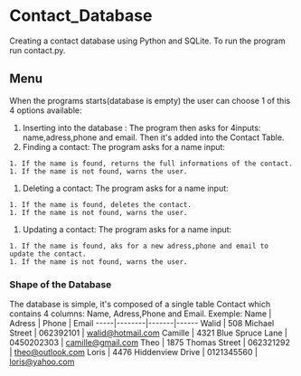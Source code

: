 # Contact_Database
Creating a contact database using Python and SQLite. To run the program run contact.py.

## Menu
When the programs starts(database is empty) the user can choose 1 of this 4 options available:
  1. Inserting into the database : The program then asks for 4inputs: name,adress,phone and email. Then it's added into the Contact Table.
  1. Finding a contact: The program asks for a name input:
  
    1. If the name is found, returns the full informations of the contact.
    1. If the name is not found, warns the user.
  1. Deleting a contact: The program asks for a name input:
  
    1. If the name is found, deletes the contact.
    1. If the name is not found, warns the user.
  1. Updating a contact: The program asks for a name input:
  
    1. If the name is found, aks for a new adress,phone and email to update the contact.
    1. If the name is not found, warns the user.

### Shape of the Database
The database is simple, it's composed of a single table Contact which contains 4 columns: Name, Adress,Phone and Email.
Exemple:
Name | Adress | Phone | Email
-----|--------|-------|------
Walid | 508  Michael Street | 062392101 | walid@hotmail.com
Camille | 4321  Blue Spruce Lane | 0450202303 | camille@gmail.com
Theo | 1875  Thomas Street | 062321292 | theo@outlook.com
Loris | 4476  Hiddenview Drive | 0121345560 | loris@yahoo.com
